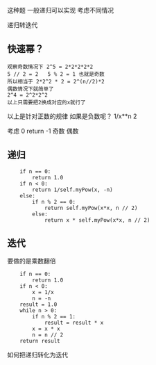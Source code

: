 这种题 
一般递归可以实现 考虑不同情况 

递归转迭代

## 快速幂？

    观察奇数情况下 2^5 = 2*2*2*2*2
    5 // 2 = 2   5 % 2 = 1 也就是奇数
    所以相当于 2*2^2 * 2 = 2^(n//2)*2
    偶数情况下就简单了
    2^4 = 2^2*2^2 
    以上只需要把2换成对应的x就行了

以上是针对正数的规律
如果是负数呢？
    1/x**n
    2

    
考虑 0 return -1
奇数
偶数 
## 递归

        if n == 0:
            return 1.0
        if n < 0:
            return 1/self.myPow(x, -n)
        else:
            if n % 2 == 0:
                return self.myPow(x*x, n // 2)
            else:
                return x * self.myPow(x*x, n // 2)

## 迭代

要做的是乘数翻倍

        if n == 0:
            return 1.0
        if n < 0:
            x = 1/x
            n = -n
        result = 1.0
        while n > 0:
            if n % 2 == 1:
                result = result * x
            x = x * x
            n = n // 2
        return result

如何把递归转化为迭代


